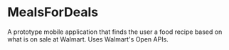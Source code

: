 # MealsForDeals
A prototype mobile application that finds the user a food recipe based on what is on sale at Walmart. Uses Walmart's Open APIs.
